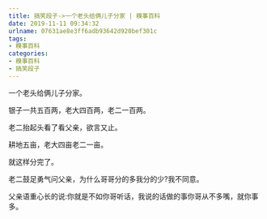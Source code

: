 ```yaml
---
title: 搞笑段子->一个老头给俩儿子分家 | 糗事百科
date: 2019-11-11 09:34:32
urlname: 07631ae8e3ff6adb93642d920bef301c
tags: 
- 糗事百科
categories:
- 糗事百科
- 搞笑段子
---
```

一个老头给俩儿子分家。

银子一共五百两，老大四百两，老二一百两。

老二抬起头看了看父亲，欲言又止。

耕地五亩，老大四亩老二一亩。

就这样分完了。

老二鼓足勇气问父亲，为什么哥哥分的多我分的少?我不同意。

父亲语重心长的说:你就是不如你哥听话，我说的话做的事你哥从不多嘴，就你事多。


